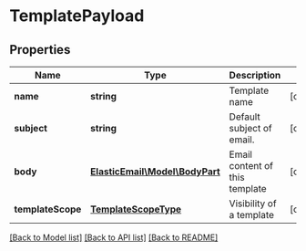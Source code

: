# TemplatePayload

## Properties
Name | Type | Description | Notes
------------ | ------------- | ------------- | -------------
**name** | **string** | Template name | [optional] 
**subject** | **string** | Default subject of email. | [optional] 
**body** | [**ElasticEmail\Model\BodyPart**](BodyPart.md) | Email content of this template | [optional] 
**templateScope** | [**TemplateScopeType**](TemplateScopeType.md) | Visibility of a template | [optional] 

[[Back to Model list]](../README.md#documentation-for-models) [[Back to API list]](../README.md#documentation-for-api-endpoints) [[Back to README]](../README.md)


